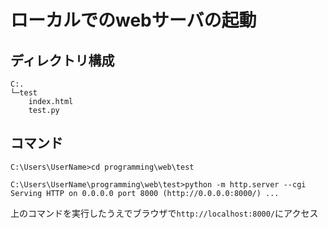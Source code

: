 # ローカルでのwebサーバの起動

## ディレクトリ構成
```
C:.
└─test
    index.html
    test.py
```

## コマンド
```
C:\Users\UserName>cd programming\web\test

C:\Users\UserName\programming\web\test>python -m http.server --cgi
Serving HTTP on 0.0.0.0 port 8000 (http://0.0.0.0:8000/) ...
```
上のコマンドを実行したうえでブラウザで`http://localhost:8000/`にアクセス
